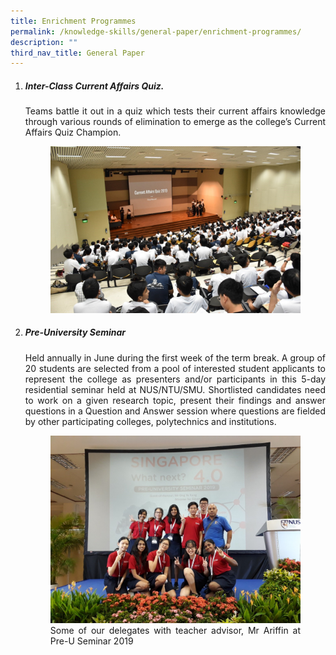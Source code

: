 ```yaml
---
title: Enrichment Programmes
permalink: /knowledge-skills/general-paper/enrichment-programmes/
description: ""
third_nav_title: General Paper
---
```


<div align=justify>
<ol>
	<li><h5><strong>Inter-Class Current Affairs Quiz.</strong></h5></li>
<p>
Teams battle it out in a quiz which tests their current affairs knowledge through various rounds of elimination to emerge as the college’s Current Affairs Quiz Champion.</p>

<figure>
<img src="/images/GP1.jpg">
</figure>

<li><h5><strong>Pre-University Seminar</strong></h5></li>

<p>
Held annually in June during the first week of the term break. A group of 20 students are selected from a pool of interested student applicants to represent the college as presenters and/or participants in this 5-day residential seminar held at NUS/NTU/SMU. Shortlisted candidates need to work on a given research topic, present their findings and answer questions in a Question and Answer session where questions are fielded by other participating colleges, polytechnics and institutions.</p>

<figure>	
<img src="/images/GP2.jpg">
<figcaption>Some of our delegates with teacher advisor, Mr Ariffin at Pre-U Seminar 2019</figcaption></figure></ol>